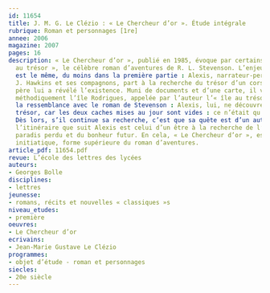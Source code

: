 ```yaml
---
id: 11654
title: J. M. G. Le Clézio : « Le Chercheur d’or ». Étude intégrale
rubrique: Roman et personnages [1re]
annee: 2006
magazine: 2007
pages: 16
description: « Le Chercheur d’or », publié en 1985, évoque par certains traits « L’Île
  au trésor », le célèbre roman d’aventures de R. L. Stevenson. L’enjeu de l’action
  est le même, du moins dans la première partie : Alexis, narrateur-personnage, comme
  J. Hawkins et ses compagnons, part à la recherche du trésor d’un corsaire dont son
  père lui a révélé l’existence. Muni de documents et d’une carte, il va fouiller
  méthodiquement l’île Rodrigues, appelée par l’auteur l’« île au trésor ». Ici s’achève
  la ressemblance avec le roman de Stevenson : Alexis, lui, ne découvre pas le fabuleux
  trésor, car les deux caches mises au jour sont vides : ce n’était qu’une chimère.
  Dès lors, s’il continue sa recherche, c’est que sa quête est d’un autre ordre :
  l’itinéraire que suit Alexis est celui d’un être à la recherche de l’absolu, du
  paradis perdu et du bonheur futur. En cela, « Le Chercheur d’or », est un récit
  initiatique, forme supérieure du roman d’aventures.
article_pdf: 11654.pdf
revue: L’école des lettres des lycées
auteurs:
- Georges Bolle
disciplines:
- lettres
jeunesse:
- romans, récits et nouvelles « classiques »s
niveau_etudes:
- première
oeuvres:
- Le Chercheur d’or
ecrivains:
- Jean-Marie Gustave Le Clézio
programmes:
- objet d’étude - roman et personnages
siecles:
- 20e siècle
---
```

